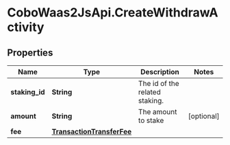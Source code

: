 # CoboWaas2JsApi.CreateWithdrawActivity

## Properties

Name | Type | Description | Notes
------------ | ------------- | ------------- | -------------
**staking_id** | **String** | The id of the related staking. | 
**amount** | **String** | The amount to stake | [optional] 
**fee** | [**TransactionTransferFee**](TransactionTransferFee.md) |  | 


